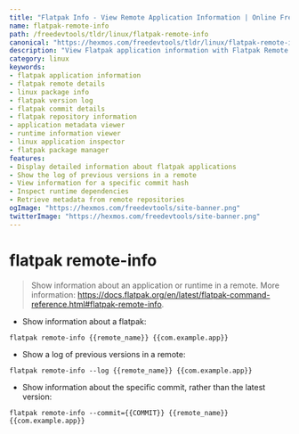 ```yaml
---
title: "Flatpak Info - View Remote Application Information | Online Free DevTools by Hexmos"
name: flatpak-remote-info
path: /freedevtools/tldr/linux/flatpak-remote-info
canonical: "https://hexmos.com/freedevtools/tldr/linux/flatpak-remote-info/"
description: "View Flatpak application information with Flatpak Remote Info. Inspect application details, check version history and examine commit details from remote repositories. Free online tool, no registration required."
category: linux
keywords:
- flatpak application information
- flatpak remote details
- linux package info
- flatpak version log
- flatpak commit details
- flatpak repository information
- application metadata viewer
- runtime information viewer
- linux application inspector
- flatpak package manager
features:
- Display detailed information about flatpak applications
- Show the log of previous versions in a remote
- View information for a specific commit hash
- Inspect runtime dependencies
- Retrieve metadata from remote repositories
ogImage: "https://hexmos.com/freedevtools/site-banner.png"
twitterImage: "https://hexmos.com/freedevtools/site-banner.png"
---
```


# flatpak remote-info

> Show information about an application or runtime in a remote.
> More information: <https://docs.flatpak.org/en/latest/flatpak-command-reference.html#flatpak-remote-info>.

- Show information about a flatpak:

`flatpak remote-info {{remote_name}} {{com.example.app}}`

- Show a log of previous versions in a remote:

`flatpak remote-info --log {{remote_name}} {{com.example.app}}`

- Show information about the specific commit, rather than the latest version:

`flatpak remote-info --commit={{COMMIT}} {{remote_name}} {{com.example.app}}`
